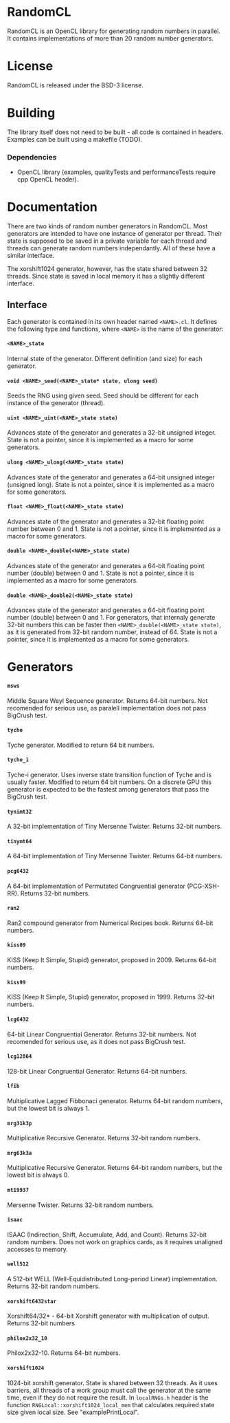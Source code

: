 # RandomCL

RandomCL is an OpenCL library for generating random numbers in parallel. It contains implementations of more than 20 random number generators.

# License

RandomCL is released under the BSD-3 license.

# Building 

The library itself does not need to be built - all code is contained in headers. Examples can be built using a makefile (TODO).

### Dependencies

- OpenCL library (examples, qualityTests and performanceTests require cpp OpenCL header).

# Documentation

There are two kinds of random number generators in RandomCL. Most generators are intended to have one instance of generator per thread. 
Their state is supposed to be saved in a private variable for each thread and threads can generate random numbers independantly. 
All of these have a similar interface. 

The xorshift1024 generator, however, has the state shared between 32 threads. Since state is saved in local memory it has a slightly different interface.

## Interface

Each generator is contained in its own header named `<NAME>.cl`. It defines the following type and functions, where `<NAME>` is the name of the generator:

#### `<NAME>_state`

Internal state of the generator. Different definition (and size) for each generator.

#### `void <NAME>_seed(<NAME>_state* state, ulong seed)`

Seeds the RNG using given seed. Seed should be different for each instance of the generator (thread).

#### `uint <NAME>_uint(<NAME>_state state)`

Advances state of the generator and generates a 32-bit unsigned integer. State is not a pointer, since it is implemented as a macro for some generators.

#### `ulong <NAME>_ulong(<NAME>_state state)`

Advances state of the generator and generates a 64-bit unsigned integer (unsigned long). State is not a pointer, since it is implemented as a macro for some generators.

#### `float <NAME>_float(<NAME>_state state)`

Advances state of the generator and generates a 32-bit floating point number between 0 and 1. State is not a pointer, since it is implemented as a macro for some generators.

#### `double <NAME>_double(<NAME>_state state)`

Advances state of the generator and generates a 64-bit floating point number (double) between 0 and 1. State is not a pointer, since it is implemented as a macro for some generators.

#### `double <NAME>_double2(<NAME>_state state)`

Advances state of the generator and generates a 64-bit floating point number (double) between 0 and 1. For generators, that internaly generate 32-bit numbers this can be faster then
`<NAME>_double(<NAME>_state state)`, as it is generated from 32-bit random number, instead of 64. State is not a pointer, since it is implemented as a macro for some generators.

# Generators

#### `msws`

Middle Square Weyl Sequence generator. Returns 64-bit numbers.  Not recomended for serious use, as paralell implementation does not pass BigCrush test.

#### `tyche`

Tyche generator. Modified to return 64 bit numbers.

#### `tyche_i`

Tyche-i generator. Uses inverse state transition function of Tyche and is usually faster. Modified to return 64 bit numbers. On a discrete GPU this generator is expected to be the fastest among generators that pass the BigCrush test. 

#### `tynimt32`

A 32-bit implementation of Tiny Mersenne Twister. Returns 32-bit numbers.

#### `tinymt64`

A 64-bit implementation of Tiny Mersenne Twister. Returns 64-bit numbers.

#### `pcg6432`

A 64-bit implementation of Permutated Congruential generator (PCG-XSH-RR). Returns 32-bit numbers.

#### `ran2`

Ran2 compound generator from Numerical Recipes book. Returns 64-bit numbers.

#### `kiss09`

KISS (Keep It Simple, Stupid) generator, proposed in 2009. Returns 64-bit numbers.

#### `kiss99`

KISS (Keep It Simple, Stupid) generator, proposed in 1999. Returns 32-bit numbers.

#### `lcg6432`

64-bit Linear Congruential Generator. Returns 32-bit numbers. Not recomended for serious use, as it does not pass BigCrush test.

#### `lcg12864`

128-bit Linear Congruential Generator. Returns 64-bit numbers.

#### `lfib`

Multiplicative Lagged Fibbonaci generator. Returns 64-bit random numbers, but the lowest bit is always 1.

#### `mrg31k3p`

Multiplicative Recursive Generator. Returns 32-bit random numbers.

#### `mrg63k3a`

Multiplicative Recursive Generator. Returns 64-bit random numbers, but the lowest bit is always 0.

#### `mt19937`

Mersenne Twister. Returns 32-bit random numbers.

#### `isaac`

ISAAC (Indirection, Shift, Accumulate, Add, and Count). Returns 32-bit random numbers. Does not work on graphics cards, as it requires unaligned accesses to memory.

#### `well512`

A 512-bit WELL (Well-Equidistributed Long-period Linear) implementation. Returns 32-bit random numbers.

#### `xorshift6432star`

Xorshift64/32* - 64-bit Xorshift generator with multiplication of output. Returns 32-bit numbers

#### `philox2x32_10`

Philox2x32-10. Returns 64-bit numbers.

#### `xorshift1024`

1024-bit xorshift generator. State is shared between 32 threads. As it uses barriers, all threads of a work group must call the generator at the same time, even if they do not require the result. In `localRNGs.h` header is the function `RNGLocal::xorshift1024_local_mem` that calculates required state size given local size. See "examplePrintLocal". 
